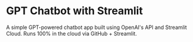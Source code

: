 # GPT Chatbot with Streamlit

A simple GPT-powered chatbot app built using OpenAI's API and Streamlit Cloud. Runs 100% in the cloud via GitHub + Streamlit.
